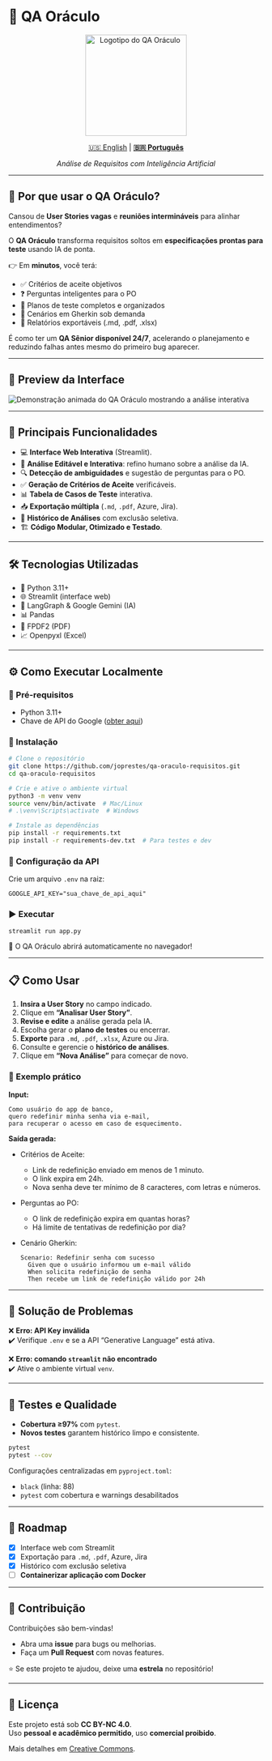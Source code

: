 # 🔮 QA Oráculo

<p align="center">
  <img src="assets/logo_oraculo.png" alt="Logotipo do QA Oráculo" width="200"/>
</p>

<p align="center">
  <a href="README-en.md" aria-label="Switch to English version of README">🇺🇸 English</a> | 
  <a href="README.md" aria-current="page" aria-label="Versão em Português do README"><strong>🇧🇷 Português</strong></a>
</p>

<p align="center"><i>Análise de Requisitos com Inteligência Artificial</i></p>

---

## 🚀 Por que usar o QA Oráculo?

Cansou de **User Stories vagas** e **reuniões intermináveis** para alinhar entendimentos?

O **QA Oráculo** transforma requisitos soltos em **especificações prontas para teste** usando IA de ponta.

👉 Em **minutos**, você terá:
- ✅ Critérios de aceite objetivos  
- ❓ Perguntas inteligentes para o PO  
- 📝 Planos de teste completos e organizados  
- 🧪 Cenários em Gherkin sob demanda  
- 📄 Relatórios exportáveis (.md, .pdf, .xlsx)  

É como ter um **QA Sênior disponível 24/7**, acelerando o planejamento e reduzindo falhas antes mesmo do primeiro bug aparecer.

---

## 📸 Preview da Interface

![Demonstração animada do QA Oráculo mostrando a análise interativa](assets/qa_oraculo_cartoon_demo.gif)

---

## 🚀 Principais Funcionalidades

- 💻 **Interface Web Interativa** (Streamlit).  
- 📝 **Análise Editável e Interativa**: refino humano sobre a análise da IA.  
- 🔍 **Detecção de ambiguidades** e sugestão de perguntas para o PO.  
- ✅ **Geração de Critérios de Aceite** verificáveis.  
- 📊 **Tabela de Casos de Teste** interativa.  
- 📥 **Exportação múltipla** (`.md`, `.pdf`, Azure, Jira).  
- 📖 **Histórico de Análises** com exclusão seletiva.  
- 🏗️ **Código Modular, Otimizado e Testado**.  

---

## 🛠️ Tecnologias Utilizadas

- 🐍 Python 3.11+  
- 🌐 Streamlit (interface web)  
- 🧠 LangGraph & Google Gemini (IA)  
- 📊 Pandas  
- 📄 FPDF2 (PDF)  
- 📈 Openpyxl (Excel)  

---

## ⚙️ Como Executar Localmente

### 📌 Pré-requisitos
- Python 3.11+  
- Chave de API do Google ([obter aqui](https://console.cloud.google.com))  

### 🚀 Instalação
```bash
# Clone o repositório
git clone https://github.com/joprestes/qa-oraculo-requisitos.git
cd qa-oraculo-requisitos

# Crie e ative o ambiente virtual
python3 -m venv venv
source venv/bin/activate  # Mac/Linux
# .\venv\Scripts\activate  # Windows

# Instale as dependências
pip install -r requirements.txt
pip install -r requirements-dev.txt  # Para testes e dev
```

### 🔑 Configuração da API
Crie um arquivo `.env` na raiz:
```env
GOOGLE_API_KEY="sua_chave_de_api_aqui"
```

### ▶️ Executar
```bash
streamlit run app.py
```

🎉 O QA Oráculo abrirá automaticamente no navegador!

---

## 📋 Como Usar

1. **Insira a User Story** no campo indicado.  
2. Clique em **“Analisar User Story”**.  
3. **Revise e edite** a análise gerada pela IA.  
4. Escolha gerar o **plano de testes** ou encerrar.  
5. **Exporte** para `.md`, `.pdf`, `.xlsx`, Azure ou Jira.  
6. Consulte e gerencie o **histórico de análises**.  
7. Clique em **“Nova Análise”** para começar de novo.  

### 🔎 Exemplo prático
**Input:**  
```
Como usuário do app de banco,
quero redefinir minha senha via e-mail,
para recuperar o acesso em caso de esquecimento.
```

**Saída gerada:**  
- Critérios de Aceite:
  - Link de redefinição enviado em menos de 1 minuto.  
  - O link expira em 24h.  
  - Nova senha deve ter mínimo de 8 caracteres, com letras e números.  

- Perguntas ao PO:
  - O link de redefinição expira em quantas horas?  
  - Há limite de tentativas de redefinição por dia?  

- Cenário Gherkin:
  ```gherkin
  Scenario: Redefinir senha com sucesso
    Given que o usuário informou um e-mail válido
    When solicita redefinição de senha
    Then recebe um link de redefinição válido por 24h
  ```

---

## 🤔 Solução de Problemas

❌ **Erro: API Key inválida**  
✔️ Verifique `.env` e se a API “Generative Language” está ativa.  

❌ **Erro: comando `streamlit` não encontrado**  
✔️ Ative o ambiente virtual `venv`.  

---

## 🧪 Testes e Qualidade

- **Cobertura ≥97%** com `pytest`.  
- **Novos testes** garantem histórico limpo e consistente.  

```bash
pytest
pytest --cov
```

Configurações centralizadas em `pyproject.toml`:  
- `black` (linha: 88)  
- `pytest` com cobertura e warnings desabilitados  

---

## 📌 Roadmap

- [x] Interface web com Streamlit  
- [x] Exportação para `.md`, `.pdf`, Azure, Jira  
- [x] Histórico com exclusão seletiva  
- [ ] **Containerizar aplicação com Docker**  

---

## 🤝 Contribuição

Contribuições são bem-vindas!  
- Abra uma **issue** para bugs ou melhorias.  
- Faça um **Pull Request** com novas features.  

⭐ Se este projeto te ajudou, deixe uma **estrela** no repositório!

---

## 📜 Licença

Este projeto está sob **CC BY-NC 4.0**.  
Uso **pessoal e acadêmico permitido**, uso **comercial proibido**.  

Mais detalhes em [Creative Commons](https://creativecommons.org/licenses/by-nc/4.0/).
